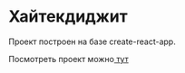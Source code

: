 # Хайтекдиджит
Проект построен на базе create-react-app.

Посмотреть проект можно[ тут](https://tema-bash.github.io/React-proj/)
